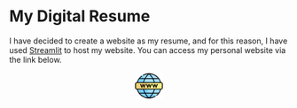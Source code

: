 # My Digital Resume
I have decided to create a website as my resume, and for this reason, I have used [Streamlit](https://streamlit.io/) to host my website. You can access my personal website via the link below.

<div align="center">
<center><img src="https://github.com/ShayanDarabi/digital-resume/blob/main/world-wide-web.png" alt="My Digital Resume" style="width:10%;"/></center>
</div>
